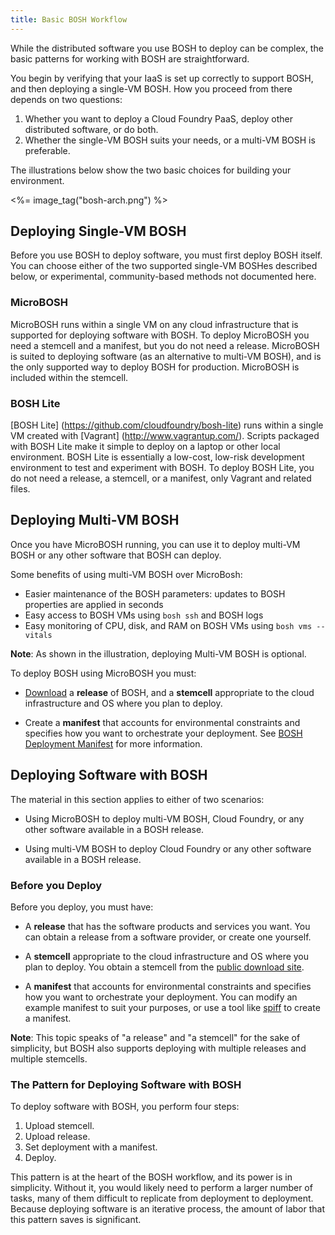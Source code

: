 ```yaml
---
title: Basic BOSH Workflow
---
```


While the distributed software you use BOSH to deploy can be complex, the basic patterns for working with BOSH are straightforward.

You begin by verifying that your IaaS is set up correctly to support BOSH, and then deploying a single-VM BOSH.
How you proceed from there depends on two questions:

1. Whether you want to deploy a Cloud Foundry PaaS, deploy other distributed software, or do both.
1. Whether the single-VM BOSH suits your needs, or a multi-VM BOSH is preferable.

The illustrations below show the two basic choices for building your environment.

<%= image_tag("bosh-arch.png") %>

## <a id="single-vm"></a> Deploying Single-VM BOSH  ##

Before you use BOSH to deploy software, you must first deploy BOSH itself.
You can choose either of the two supported single-VM BOSHes described below, or experimental, community-based methods not documented here.

### <a id="micro"></a> MicroBOSH  ###

MicroBOSH runs within a single VM on any cloud infrastructure that is supported for deploying software with BOSH.
To deploy MicroBOSH you need a stemcell and a manifest, but you do not need a release.
MicroBOSH is suited to deploying software (as an alternative to multi-VM BOSH), and is the only supported way to deploy BOSH for production.
MicroBOSH is included within the stemcell.

### <a id="lite"></a> BOSH Lite  ###

[BOSH Lite] (https://github.com/cloudfoundry/bosh-lite) runs within a single VM created with [Vagrant] (http://www.vagrantup.com/).
Scripts packaged with BOSH Lite make it simple to deploy on a laptop or other local environment.
BOSH Lite is essentially a low-cost, low-risk development environment to test and experiment with BOSH.
To deploy BOSH Lite, you do not need a release, a stemcell, or a manifest, only Vagrant and related files.

## <a id="multi-vm"></a> Deploying Multi-VM BOSH  ##

Once you have MicroBOSH running, you can use it to deploy multi-VM BOSH or any other software that BOSH can deploy.

Some benefits of using multi-VM BOSH over MicroBosh:

 * Easier maintenance of the BOSH parameters: updates to BOSH properties are applied in seconds
 * Easy access to BOSH VMs using `bosh ssh` and BOSH logs
 * Easy monitoring of CPU, disk, and RAM on BOSH VMs using `bosh vms --vitals`

<p class="note"><strong>Note</strong>: As shown in the illustration, deploying Multi-VM BOSH is optional.</p>

To deploy BOSH using MicroBOSH you must:

* [Download](http://bosh-artifacts.cfapps.io) a **release** of BOSH, and a **stemcell** appropriate to the cloud infrastructure and OS where you plan to deploy.

* Create a **manifest** that accounts for environmental constraints and specifies how you want to orchestrate your deployment. See [BOSH Deployment Manifest](./deployment-manifest.html) for more information.

## <a id="deploying"></a> Deploying Software with BOSH  ##

The material in this section applies to either of two scenarios:

* Using MicroBOSH to deploy multi-VM BOSH, Cloud Foundry, or any other software available in a BOSH release.

* Using multi-VM BOSH to deploy Cloud Foundry or any other software available in a BOSH release.

### <a id="before"></a> Before you Deploy  ###

Before you deploy, you must have:

* A **release** that has the software products and services you want.
You can obtain a release from a software provider, or create one yourself.

* A **stemcell** appropriate to the cloud infrastructure and OS where you plan to deploy.
You obtain a stemcell from the [public download site](http://bosh-artifacts.cfapps.io).

* A **manifest** that accounts for environmental constraints and specifies how you want to orchestrate your deployment.
You can modify an example manifest to suit your purposes, or use a tool like 
[spiff](https://github.com/cloudfoundry-incubator/spiff) to create a manifest.

<p class="note"><strong>Note</strong>: This topic speaks of "a release" and "a stemcell" for the sake of simplicity,
but BOSH also supports deploying with multiple releases and multiple stemcells.</p>

### <a id="deploy"></a> The Pattern for Deploying Software with BOSH  ###

To deploy software with BOSH, you perform four steps:

1. Upload stemcell.
1. Upload release.
1. Set deployment with a manifest.
1. Deploy.

This pattern is at the heart of the BOSH workflow, and its power is in simplicity.
Without it, you would likely need to perform a larger number of tasks, many of them difficult to replicate from deployment to deployment.
Because deploying software is an iterative process, the amount of labor that this pattern saves is significant.
